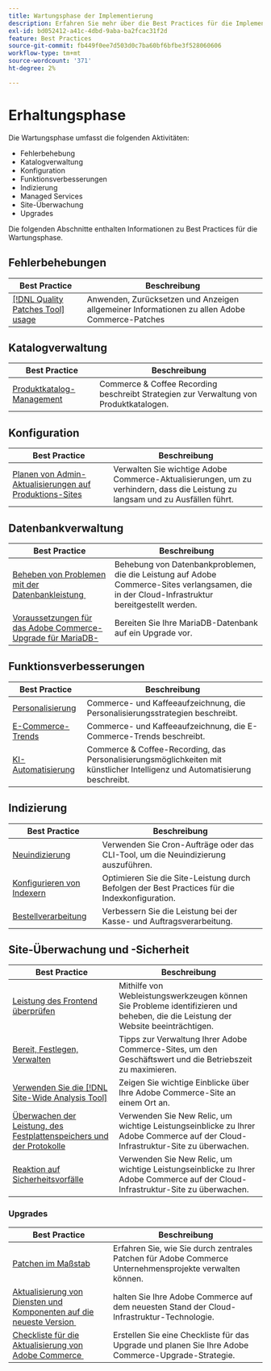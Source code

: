 ```yaml
---
title: Wartungsphase der Implementierung
description: Erfahren Sie mehr über die Best Practices für die Implementierung in der Wartungsphase von Adobe Commerce-Projekten.
exl-id: bd052412-a41c-4dbd-9aba-ba2fcac31f2d
feature: Best Practices
source-git-commit: fb449f0ee7d503d0c7ba60bf6bfbe3f528060606
workflow-type: tm+mt
source-wordcount: '371'
ht-degree: 2%

---
```


# Erhaltungsphase

Die Wartungsphase umfasst die folgenden Aktivitäten:

- Fehlerbehebung
- Katalogverwaltung
- Konfiguration
- Funktionsverbesserungen
- Indizierung
- Managed Services
- Site-Überwachung
- Upgrades

Die folgenden Abschnitte enthalten Informationen zu Best Practices für die Wartungsphase.

## Fehlerbehebungen

| Best Practice | Beschreibung |
|-----------------------------------------------------------------------------------|-------------------------------------------------------------------------------|
| [[!DNL Quality Patches Tool] usage](../../../tools/quality-patches-tool/usage.md) | Anwenden, Zurücksetzen und Anzeigen allgemeiner Informationen zu allen Adobe Commerce-Patches |

## Katalogverwaltung

| Best Practice | Beschreibung |
|------------------------------------------------------------------------------------------------------------------------------------------------------------------|--------------------------------------------------------------------------------------|
| [Produktkatalog-Management](https://www.gotostage.com/channel/fca90f7960be436f9b849215d9e06026/recording/2eea2782fc874047a020391000519f8b/watch?source=CHANNEL) | Commerce &amp; Coffee Recording beschreibt Strategien zur Verwaltung von Produktkatalogen. |

## Konfiguration

| Best Practice | Beschreibung |
|-------------------------------------------------------------------------------------------|---------------------------------------------------------------------------------|
| [Planen von Admin-Aktualisierungen auf Produktions-Sites](scheduling-admin-updates-in-production.md) | Verwalten Sie wichtige Adobe Commerce-Aktualisierungen, um zu verhindern, dass die Leistung zu langsam und zu Ausfällen führt. |

## Datenbankverwaltung

| Best Practice | Beschreibung |
|--------------------------------------------------------------------------------------------------------|-----------------------------------------------------------------------------------------------------|
| [Beheben von Problemen mit der Datenbankleistung &#x200B;](resolve-database-performance-issues.md) | Behebung von Datenbankproblemen, die die Leistung auf Adobe Commerce-Sites verlangsamen, die in der Cloud-Infrastruktur bereitgestellt werden. |
| [Voraussetzungen für das Adobe Commerce-Upgrade für MariaDB-&#x200B;](mariadb-upgrade.md) | Bereiten Sie Ihre MariaDB-Datenbank auf ein Upgrade vor. |

## Funktionsverbesserungen

| Best Practice | Beschreibung |
|---------------------------------------------------------------------------------------------------------------------------------------------------------|-----------------------------------------------------------------------------------------------------------------------|
| [Personalisierung](https://www.gotostage.com/channel/fca90f7960be436f9b849215d9e06026/recording/e218545a77de490fb5102eca07d0580a/watch?source=CHANNEL) | Commerce- und Kaffeeaufzeichnung, die Personalisierungsstrategien beschreibt. |
| [E-Commerce-Trends](https://www.gotostage.com/channel/fca90f7960be436f9b849215d9e06026/recording/9a772468d7b64409a3d5dff4d67e656d/watch?source=CHANNEL) | Commerce- und Kaffeeaufzeichnung, die E-Commerce-Trends beschreibt. |
| [KI-Automatisierung](https://www.gotostage.com/channel/fca90f7960be436f9b849215d9e06026/recording/27ae23699c2847be981a23ca098e548f/watch?source=CHANNEL) | Commerce &amp; Coffee-Recording, das Personalisierungsmöglichkeiten mit künstlicher Intelligenz und Automatisierung beschreibt. |

## Indizierung

| Best Practice | Beschreibung |
|------------------------------------------------------------------------------------------------------------|----------------------------------------------------------------------------------|
| [Neuindizierung](https://developer.adobe.com/commerce/php/development/components/indexing/#how-to-reindex) | Verwenden Sie Cron-Aufträge oder das CLI-Tool, um die Neuindizierung auszuführen. |
| [Konfigurieren von Indexern &#x200B;](indexer-configuration.md) | Optimieren Sie die Site-Leistung durch Befolgen der Best Practices für die Indexkonfiguration. |
| [Bestellverarbeitung](order-processing-configuration.md) | Verbessern Sie die Leistung bei der Kasse- und Auftragsverarbeitung. |

## Site-Überwachung und -Sicherheit

| Best Practice | Beschreibung |
|-------------------------------------------------------------------------------------------------------------------------------------------------|-----------------------------------------------------------------------------------------------------------|
| [Leistung des Frontend überprüfen](frontend-performance.md) | Mithilfe von Webleistungswerkzeugen können Sie Probleme identifizieren und beheben, die die Leistung der Website beeinträchtigen. |
| [Bereit, Festlegen, Verwalten](https://business.adobe.com/blog/basics/ready-set-maintain) | Tipps zur Verwaltung Ihrer Adobe Commerce-Sites, um den Geschäftswert und die Betriebszeit zu maximieren. |
| [Verwenden Sie die [!DNL Site-Wide Analysis Tool]](../../../tools/site-wide-analysis-tool/intro.md#integrations-with-other-adobe-commerce-support-tools) | Zeigen Sie wichtige Einblicke über Ihre Adobe Commerce-Site an einem Ort an. |
| [Überwachen der Leistung, des Festplattenspeichers und der Protokolle](https://experienceleague.adobe.com/docs/commerce-cloud-service/user-guide/monitor/performance.html) | Verwenden Sie New Relic, um wichtige Leistungseinblicke zu Ihrer Adobe Commerce auf der Cloud-Infrastruktur-Site zu überwachen. |
| [Reaktion auf Sicherheitsvorfälle](respond-to-security-incident.md) | Verwenden Sie New Relic, um wichtige Leistungseinblicke zu Ihrer Adobe Commerce auf der Cloud-Infrastruktur-Site zu überwachen. |

### Upgrades

| Best Practice | Beschreibung |
|-----------------------------------------------------------------------|--------------------------------------------------------------------------------------------|
| [Patchen im Maßstab](patching-at-scale.md) | Erfahren Sie, wie Sie durch zentrales Patchen für Adobe Commerce Unternehmensprojekte verwalten können. |
| [Aktualisierung von Diensten und Komponenten auf die neueste Version &#x200B;](update-services.md) | halten Sie Ihre Adobe Commerce auf dem neuesten Stand der Cloud-Infrastruktur-Technologie. |
| [Checkliste für die Aktualisierung von Adobe Commerce &#x200B;](upgrade-checklist.md) | Erstellen Sie eine Checkliste für das Upgrade und planen Sie Ihre Adobe Commerce-Upgrade-Strategie. |
